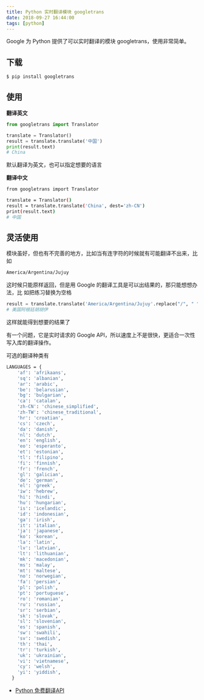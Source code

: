 ```yaml
---
title: Python 实时翻译模块 googletrans
date: 2018-09-27 16:44:00
tags: [python]
---
```


Google 为 Python 提供了可以实时翻译的模块 googletrans，使用非常简单。

<!-- more --><!-- toc -->
## 下载

```bash
$ pip install googletrans
```

## 使用

**翻译英文**

```python
from googletrans import Translator

translate = Translator()
result = translate.translate('中国')
print(result.text)
# China
```

默认翻译为英文，也可以指定想要的语言

**翻译中文**

```bash
from googletrans import Translator

translate = Translator()
result = translate.translate('China', dest='zh-CN')
print(result.text)
# 中国
```

## 灵活使用

模块虽好，但也有不完善的地方，比如当有连字符的时候就有可能翻译不出来，比如

```bash
America/Argentina/Jujuy
```

这时候只能原样返回，但是用 Google 的翻译工具是可以出结果的，那只能想想办法，比
如把练习替换为空格

```python
result = translate.translate('America/Argentina/Jujuy'.replace("/", " "), dest='zh-CN')
# 美国阿根廷胡胡伊
```

这样就能得到想要的结果了

有一个问题，它是实时请求的 Google API，所以速度上不是很快，更适合一次性写入库的翻译操作。

可选的翻译种类有
```bash
LANGUAGES = {
    'af': 'afrikaans',
    'sq': 'albanian',
    'ar': 'arabic',
    'be': 'belarusian',
    'bg': 'bulgarian',
    'ca': 'catalan',
    'zh-CN': 'chinese_simplified',
    'zh-TW': 'chinese_traditional',
    'hr': 'croatian',
    'cs': 'czech',
    'da': 'danish',
    'nl': 'dutch',
    'en': 'english',
    'eo': 'esperanto',
    'et': 'estonian',
    'tl': 'filipino',
    'fi': 'finnish',
    'fr': 'french',
    'gl': 'galician',
    'de': 'german',
    'el': 'greek',
    'iw': 'hebrew',
    'hi': 'hindi',
    'hu': 'hungarian',
    'is': 'icelandic',
    'id': 'indonesian',
    'ga': 'irish',
    'it': 'italian',
    'ja': 'japanese',
    'ko': 'korean',
    'la': 'latin',
    'lv': 'latvian',
    'lt': 'lithuanian',
    'mk': 'macedonian',
    'ms': 'malay',
    'mt': 'maltese',
    'no': 'norwegian',
    'fa': 'persian',
    'pl': 'polish',
    'pt': 'portuguese',
    'ro': 'romanian',
    'ru': 'russian',
    'sr': 'serbian',
    'sk': 'slovak',
    'sl': 'slovenian',
    'es': 'spanish',
    'sw': 'swahili',
    'sv': 'swedish',
    'th': 'thai',
    'tr': 'turkish',
    'uk': 'ukrainian',
    'vi': 'vietnamese',
    'cy': 'welsh',
    'yi': 'yiddish',
  }
```

- [Python 免费翻译API](https://blog.csdn.net/u010856630/article/details/75357991)
